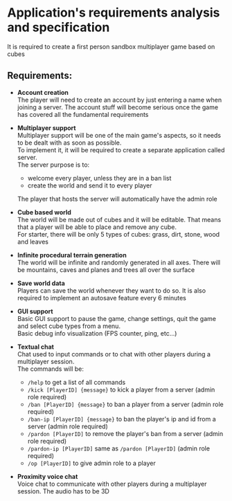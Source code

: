 # Application's requirements analysis and specification
It is required to create a first person sandbox multiplayer game based on cubes

## Requirements:
- **Account creation**\
The player will need to create an account by just entering a name when joining a server. The account stuff will become serious once the game has covered all the fundamental requirements
- **Multiplayer support**\
Multiplayer support will be one of the main game's aspects, so it needs to be dealt with as soon as possible.\
To implement it, it will be required to create a separate application called server.\
The server purpose is to:
	- welcome every player, unless they are in a ban list
	- create the world and send it to every player

	The player that hosts the server will automatically have the admin role
- **Cube based world**\
The world will be made out of cubes and it will be editable. That means that a player will be able to place and remove any cube.\
For starter, there will be only 5 types of cubes: grass, dirt, stone, wood and leaves
- **Infinite procedural terrain generation**\
The world will be infinite and randomly generated in all axes. There will be mountains, caves and planes and trees all over the surface
- **Save world data**\
Players can save the world whenever they want to do so. It is also required to implement an autosave feature every 6 minutes
- **GUI support**\
Basic GUI support to pause the game, change settings, quit the game and select cube types from a menu.\
Basic debug info visualization (FPS counter, ping, etc...)
- **Textual chat**\
Chat used to input commands or to chat with other players during a multiplayer session.\
The commands will be:
	- `/help` to get a list of all commands
	- `/kick [PlayerID] {message}` to kick a player from a server (admin role required)
	- `/ban [PlayerID] {message}` to ban a player from a server (admin role required)
	- `/ban-ip [PlayerID] {message}` to ban the player's ip and id from a server (admin role required)
	- `/pardon [PlayerID]` to remove the player's ban from a server (admin role required)
	- `/pardon-ip [PlayerID]` same as `/pardon [PlayerID]` (admin role required)
	- `/op [PlayerID]` to give admin role to a player
- **Proximity voice chat**\
Voice chat to communicate with other players during a multiplayer session. The audio has to be 3D
